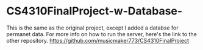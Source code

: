 # CS4310FinalProject-w-Database-

This is the same as the original project, except I added a databse for permanet data.
For more info on how to run the server, here's the link to the other repository.
https://github.com/musicmaker773/CS4310FinalProject
